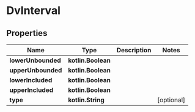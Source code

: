 
# DvInterval

## Properties
Name | Type | Description | Notes
------------ | ------------- | ------------- | -------------
**lowerUnbounded** | **kotlin.Boolean** |  | 
**upperUnbounded** | **kotlin.Boolean** |  | 
**lowerIncluded** | **kotlin.Boolean** |  | 
**upperIncluded** | **kotlin.Boolean** |  | 
**type** | **kotlin.String** |  |  [optional]



